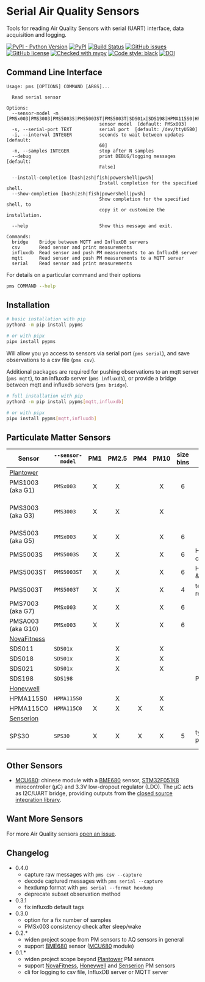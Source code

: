 # Serial Air Quality Sensors

Tools for reading Air Quality Sensors with serial (UART) interface, data acquisition and logging.

[![PyPI - Python Version](https://img.shields.io/pypi/pyversions/pypms)](https://pypi.org/project/pypms)
[![PyPI](https://img.shields.io/pypi/v/pypms)](https://pypi.org/project/pypms)
[![Build Status](https://travis-ci.com/avaldebe/PyPMS.svg?branch=master)](https://travis-ci.com/avaldebe/PyPMS)
[![GitHub issues](https://img.shields.io/github/issues/avaldebe/PyPMS)](https://github.com/avaldebe/PyPMS/issues)
[![GitHub license](https://img.shields.io/github/license/avaldebe/PyPMS)](https://github.com/avaldebe/PyPMS/blob/master/LICENSE)
[![Checked with mypy](http://www.mypy-lang.org/static/mypy_badge.svg)](http://mypy-lang.org/)
[![Code style: black](https://img.shields.io/badge/code%20style-black-000000.svg)](https://github.com/psf/black)
[![DOI](https://zenodo.org/badge/203110737.svg)](https://zenodo.org/badge/latestdoi/203110737)

## Command Line Interface

```man
Usage: pms [OPTIONS] COMMAND [ARGS]...

  Read serial sensor

Options:
  --sensor-model -m [PMSx003|PMS3003|PMS5003S|PMS5003ST|PMS5003T|SDS01x|SDS198|HPMA115S0|HPMA115C0|SPS30|MCU680]
                                  sensor model  [default: PMSx003]
  -s, --serial-port TEXT          serial port  [default: /dev/ttyUSB0]
  -i, --interval INTEGER          seconds to wait between updates  [default:
                                  60]
  -n, --samples INTEGER           stop after N samples
  --debug                         print DEBUG/logging messages  [default:
                                  False]

  --install-completion [bash|zsh|fish|powershell|pwsh]
                                  Install completion for the specified shell.
  --show-completion [bash|zsh|fish|powershell|pwsh]
                                  Show completion for the specified shell, to
                                  copy it or customize the installation.

  --help                          Show this message and exit.

Commands:
  bridge    Bridge between MQTT and InfluxDB servers
  csv       Read sensor and print measurements
  influxdb  Read sensor and push PM measurements to an InfluxDB server
  mqtt      Read sensor and push PM measurements to a MQTT server
  serial    Read sensor and print measurements
```

For details on a particular command and their options

```bash
pms COMMAND --help
```

## Installation

```bash
# basic installation with pip
python3 -m pip install pypms

# or with pipx
pipx install pypms
```

Will allow you yo access to sensors via serial port (`pms serial`),
and save observations to a csv file (`pms csv`).

Additional packages are required for pushing observations to an mqtt server
(`pms mqtt`), to an influxdb server (`pms influxdb`), or provide a bridge
between mqtt and influxdb servers (`pms bridge`).

```bash
# full installation with pip
python3 -m pip install pypms[mqtt,influxdb]

# or with pipx
pipx install pypms[mqtt,influxdb]
```

## Particulate Matter Sensors

| Sensor            | `--sensor-model` |  PM1  | PM2.5 |  PM4  | PM10  | size bins | Other                  | Tested Works | Doesn't Work | Not Tested | Datasheet                     | Notes                |
| ----------------- | ---------------- | :---: | :---: | :---: | :---: | :-------: | ---------------------- | :----------: | :----------: | :--------: | ----------------------------- | -------------------- |
| [Plantower][]     |
| PMS1003 (aka G1)  | `PMSx003`        |   X   |   X   |       |   X   |     6     |                        |              |              |     X      | [en][g1_aqmd],  [cn][g1_lcsc] |
| PMS3003 (aka G3)  | `PMS3003`        |   X   |   X   |       |   X   |           |                        |      X       |              |            | [en][g3_aqmon], [cn][g3_lcsc] | No passive mode read |
| PMS5003 (aka G5)  | `PMSx003`        |   X   |   X   |       |   X   |     6     |                        |              |              |     X      | [en][g5_aqmd],  [cn][g5_lcsc] |
| PMS5003S          | `PMS5003S`       |   X   |   X   |       |   X   |     6     | HCHO concentration     |              |              |     X      |
| PMS5003ST         | `PMS5003ST`      |   X   |   X   |       |   X   |     6     | HCHO, temp. & rel.hum. |              |              |     X      |
| PMS5003T          | `PMS5003T`       |   X   |   X   |       |   X   |     4     | temp. & rel.hum.       |              |              |     X      |
| PMS7003 (aka G7)  | `PMSx003`        |   X   |   X   |       |   X   |     6     |                        |      X       |              |            | [cn][g7_lcsc]                 |
| PMSA003 (aka G10) | `PMSx003`        |   X   |   X   |       |   X   |     6     |                        |      X       |              |            | [cn][gA_lcsc]                 |
| [NovaFitness][]   |
| SDS011            | `SDS01x`         |       |   X   |       |   X   |           |                        |      X       |              |            | [en][SDS011]                  |
| SDS018            | `SDS01x`         |       |   X   |       |   X   |           |                        |              |              |     X      | [en][SDS018]                  |
| SDS021            | `SDS01x`         |       |   X   |       |   X   |           |                        |              |              |     X      | [en][SDS021]                  |
| SDS198            | `SDS198`         |       |       |       |       |           | PM100                  |              |              |     X      | [en][SDS198]                  |
| [Honeywell][]     |
| HPMA115S0         | `HPMA115S0`      |       |   X   |       |   X   |           |                        |              |              |     X      | [en][HPMA115]                 |
| HPMA115C0         | `HPMA115C0`      |   X   |   X   |   X   |   X   |           |                        |              |              |     X      | [en][HPMA115]                 |
| [Senserion][]     |
| SPS30             | `SPS30`          |   X   |   X   |   X   |   X   |     5     | typical particle size  |              |              |     X      | [en][SPS30]                   | UART 115200 8N1      |

[plantower]: http://www.plantower.com/
[g1_aqmd]:    http://www.aqmd.gov/docs/default-source/aq-spec/resources-page/plantower-pms1003-manual_v2-5.pdf?sfvrsn=2
[g5_aqmd]:    http://www.aqmd.gov/docs/default-source/aq-spec/resources-page/plantower-pms5003-manual_v2-3.pdf?sfvrsn=2
[g3_aqmon]:   https://github.com/avaldebe/AQmon/raw/master/Documents/PMS3003_LOGOELE.pdf
[g5_aqmon]:   https://github.com/avaldebe/AQmon/raw/master/Documents/PMS5003_LOGOELE.pdf
[g1_lcsc]:    https://datasheet.lcsc.com/szlcsc/PMS1003_C89289.pdf
[g3_lcsc]:    https://datasheet.lcsc.com/szlcsc/PMS3003_C87024.pdf
[g5_lcsc]:    https://datasheet.lcsc.com/szlcsc/PMS5003_C91431.pdf
[g7_lcsc]:    https://datasheet.lcsc.com/szlcsc/PMS7003_C84815.pdf
[gA_lcsc]:    https://datasheet.lcsc.com/szlcsc/PMSA003-A_C132744.pdf

[NovaFitness]: http://inovafitness.com/en/a/index.html
[SDS011]: https://www-sd-nf.oss-cn-beijing.aliyuncs.com/官网下载/SDS011%20laser%20PM2.5%20sensor%20specification-V1.4.pdf
[SDS018]: https://www-sd-nf.oss-cn-beijing.aliyuncs.com/官网下载/SDS018%20Laser%20PM2.5%20Product%20Spec%20V1.5.pdf
[SDS021]: https://cdn.sparkfun.com/assets/parts/1/2/2/7/5/SDS021_laser_PM2.5_sensor_specification-V1.0.pdf
[SDS198]: https://www-sd-nf.oss-cn-beijing.aliyuncs.com/官网下载/SDS198%20laser%20PM100%20sensor%20specification-V1.2.pdf

[Honeywell]: https://sensing.honeywell.com/sensors/particle-sensors/hpm-series
[HPMA115]: https://sensing.honeywell.com/honeywell-sensing-particulate-hpm-series-datasheet-32322550

[Senserion]: https://www.sensirion.com/en/environmental-sensors/particulate-matter-sensors-pm25/
[SPS30]: https://www.sensirion.com/fileadmin/user_upload/customers/sensirion/Dokumente/9.6_Particulate_Matter/Datasheets/Sensirion_PM_Sensors_SPS30_Datasheet.pdf

## Other Sensors

- [MCU680][]:
  chinese module with a [BME680][] sensor, [STM32F051K8][] mirocontroller (μC) and 3.3V low-dropout regulator (LDO).
  The μC acts as I2C/UART bridge, providing outputs from the [closed source integration library][BSEC].

[MCU680]:   /docs/sensors/mcu680.md
[BME680]:   https://www.bosch-sensortec.com/media/boschsensortec/downloads/datasheets/bst-bme680-ds001.pdf
[STM32F051K8]:  https://www.st.com/en/microcontrollers-microprocessors/stm32f051k8.html
[BSEC]:     https://www.bosch-sensortec.com/software-tools/software/bsec/

## Want More Sensors

For more Air Quality sensors [open an issue][issue].

[issue]: https://github.com/avaldebe/PyPMS/issues

## Changelog

- 0.4.0
  - capture raw messages with `pms csv --capture`
  - decode captured messages with `pms serial --capture`
  - hexdump format with `pms serial --format hexdump`
  - deprecate subset observation method
- 0.3.1
  - fix influxdb default tags
- 0.3.0
  - option for a fix number of samples
  - PMSx003 consistency check after sleep/wake
- 0.2.*
  - widen project scope from PM sensors to AQ sensors in general
  - support [BME680][] sensor ([MCU680][] module)
- 0.1.*
  - widen project scope beyond [Plantower][] PM sensors
  - support [NovaFitness][], [Honeywell][] and [Senserion][] PM sensors
  - cli for logging to csv file, InfluxDB server or MQTT server

